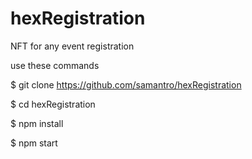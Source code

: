 # hexRegistration
NFT for any event registration

use these commands 

$ git clone https://github.com/samantro/hexRegistration

$ cd hexRegistration

$ npm install

$ npm start
